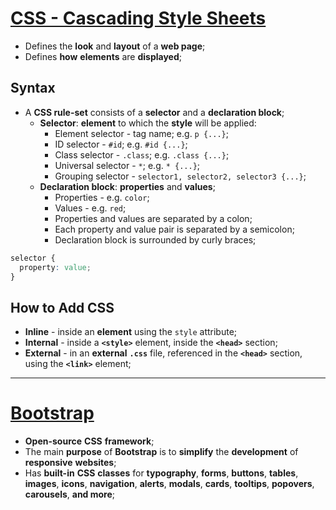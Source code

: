 # [CSS - Cascading Style Sheets](https://www.w3schools.com/css/css_intro.asp)

* Defines the **look** and **layout** of a **web page**;
* Defines **how** **elements** are **displayed**;

## Syntax

* A **CSS rule-set** consists of a **selector** and a **declaration block**;
  * **Selector**: **element** to which the **style** will be applied:
    * Element selector - tag name; e.g. `p {...}`;
    * ID selector - `#id`; e.g. `#id {...}`;
    * Class selector - `.class`; e.g. `.class {...}`;
    * Universal selector - `*`; e.g. `* {...}`;
    * Grouping selector - `selector1, selector2, selector3 {...}`;
  * **Declaration block**: **properties** and **values**;
    * Properties - e.g. `color`;
    * Values - e.g. `red`;
    * Properties and values are separated by a colon;
    * Each property and value pair is separated by a semicolon;
    * Declaration block is surrounded by curly braces;

```css
selector {
  property: value;
}
```

## How to Add CSS

* **Inline** - inside an **element** using the `style` attribute;
* **Internal** - inside a **`<style>`** element, inside the **`<head>`** section;
* **External** - in an **external** **`.css`** file, referenced in the **`<head>`** section, using the **`<link>`** element;

---

# [Bootstrap](https://getbootstrap.com/docs/5.2/getting-started/introduction/)

* **Open-source** **CSS** **framework**;
* The main **purpose** of **Bootstrap** is to **simplify** the **development** of **responsive** **websites**;
* Has **built-in** **CSS** **classes** for **typography**, **forms**, **buttons**, **tables**, **images**, **icons**, **navigation**, **alerts**, **modals**, **cards**, **tooltips**, **popovers**, **carousels**, **and more**;